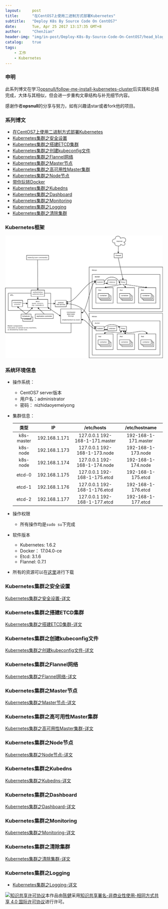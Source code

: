 ```yaml
---
layout:     post
title:      "在CentOS7上使用二进制方式部署Kubernetes"
subtitle:   "Deploy K8s By Source Code On CentOS7"
date:       Tue, Apr 25 2017 13:17:35 GMT+8
author:     "ChenJian"
header-img: "img/in-post/Deploy-K8s-By-Source-Code-On-CentOS7/head_blog.jpg"
catalog:    true
tags:
    - 工作
    - Kubernetes
---
```


### 申明

此系列博文在学习[opsnull/follow-me-install-kubernetes-cluster](https://github.com/opsnull/follow-me-install-kubernetes-cluster)后实践和总结完成，大体与其相似，但会进一步重构文章结构与补充细节内容。

感谢作者**opsnull**的分享与努力，如有兴趣请star或者fork他的项目。


### 系列博文

- [在CentOS7上使用二进制方式部署Kubernetes](https://o-my-chenjian.com/2017/04/25/Deploy-K8s-By-Source-Code-On-CentOS7/)
- [Kubernetes集群之安全设置](https://o-my-chenjian.com/2017/04/25/Security-Settings-Of-K8s/)
- [Kubernetes集群之搭建ETCD集群](https://o-my-chenjian.com/2017/04/08/Deploy-Etcd-Cluster/)
- [Kubernetes集群之创建kubeconfig文件](https://o-my-chenjian.com/2017/04/26/Create-The-File-Of-Kubeconfig-For-K8s/)
- [Kubernetes集群之Flannel网络](https://o-my-chenjian.com/2017/05/11/Deploy-Pod-Network-Of-Flannel/)
- [Kubernetes集群之Master节点](https://o-my-chenjian.com/2017/04/26/Deploy-Master-Of-K8s/)
- [Kubernetes集群之高可用性Master集群](https://o-my-chenjian.com/2017/05/20/Deploy-HA-Master-Clusters-Of-K8s/)
- [Kubernetes集群之Node节点](https://o-my-chenjian.com/2017/04/26/Deploy-Node-Of-K8s/)
- [带你玩转Docker](https://o-my-chenjian.com/2016/07/04/Easy-With-Docker/)
- [Kubernetes集群之Kubedns](https://o-my-chenjian.com/2017/04/26/Deploy-Kubedns-Of-K8s/)
- [Kubernetes集群之Dashboard](https://o-my-chenjian.com/2017/04/08/Deploy-Dashboard-With-K8s/)
- [Kubernetes集群之Monitoring](https://o-my-chenjian.com/2017/04/08/Deploy-Monitoring-With-K8s/)
- [Kubernetes集群之Logging](https://o-my-chenjian.com/2017/04/08/Deploy-Logging-With-K8s/)
- [Kubernetes集群之清除集群](https://o-my-chenjian.com/2017/05/11/Clear-The-Cluster-Of-K8s/)

### Kubernetes框架

![Kubernetes框架](/img/in-post/Deploy-K8s-By-Source-Code-On-CentOS7/k8s.jpg)


### 系统环境信息

- 操作系统： 
	- CentOS7 server版本
	- 用户名：administrator
	- 密码： nizhidaoyemeiyong
- 集群信息：

	|  类型  |     IP       | /etc/hosts | /etc/hostname|
	|:-----:|:------------:|:----------:|:-----:|
	| k8s-master | 192.168.1.171|127.0.0.1   192-168-1-171.master|192-168-1-171.master|
	| k8s-node | 192.168.1.173|127.0.0.1   192-168-1-173.node|192-168-1-173.node|
	| k8s-node | 192.168.1.174|127.0.0.1   192-168-1-174.node |192-168-1-174.node|
	| etcd-0 | 192.168.1.175|127.0.0.1   192-168-1-175.etcd|192-168-1-175.etcd|
	| etcd-1 | 192.168.1.176|127.0.0.1   192-168-1-176.etcd|192-168-1-176.etcd|
	| etcd-2 | 192.168.1.177|127.0.0.1   192-168-1-177.etcd|192-168-1-177.etcd|
- 操作权限
	- 所有操作均是`sudo su`下完成
- 软件版本
	- Kubernetes: 1.6.2
	- Docker： 17.04.0-ce
	- Etcd: 3.1.6
	- Flannel: 0.7.1
- 所有的资源可以在[这里](https://pan.baidu.com/s/1pLhmqzL)进行下载

### Kubernetes集群之安全设置

[Kubernetes集群之安全设置-详文](https://o-my-chenjian.com/2017/04/25/Security-Settings-Of-K8s/)
	
### Kubernetes集群之搭建ETCD集群

[Kubernetes集群之搭建ETCD集群-详文](https://o-my-chenjian.com/2017/04/08/Deploy-Etcd-Cluster/)

### Kubernetes集群之创建kubeconfig文件

[Kubernetes集群之创建kubeconfig文件-详文](https://o-my-chenjian.com/2017/04/26/Create-The-File-Of-Kubeconfig-For-K8s/)

### Kubernetes集群之Flannel网络

[Kubernetes集群之Flannel网络-详文](https://o-my-chenjian.com/2017/05/11/Deploy-Pod-Network-Of-Flannel/)

### Kubernetes集群之Master节点

[Kubernetes集群之Master节点-详文](https://o-my-chenjian.com/2017/04/26/Deploy-Master-Of-K8s/)

### Kubernetes集群之高可用性Master集群

[Kubernetes集群之高可用性Master集群-详文](https://o-my-chenjian.com/2017/05/20/Deploy-HA-Master-Clusters-Of-K8s/)

### Kubernetes集群之Node节点

[Kubernetes集群之Node节点-详文](https://o-my-chenjian.com/2017/04/26/Deploy-Node-Of-K8s/)

### Kubernetes集群之Kubedns

[Kubernetes集群之Kubedns-详文](https://o-my-chenjian.com/2017/04/26/Deploy-Kubedns-Of-K8s/)

### Kubernetes集群之Dashboard

[Kubernetes集群之Dashboard-详文](https://o-my-chenjian.com/2017/04/08/Deploy-Dashboard-With-K8s/)


### Kubernetes集群之Monitoring

[Kubernetes集群之Monitoring-详文](https://o-my-chenjian.com/2017/04/08/Deploy-Monitoring-With-K8s/)

### Kubernetes集群之清除集群

[Kubernetes集群之清除集群-详文](https://o-my-chenjian.com/2017/05/11/Clear-The-Cluster-Of-K8s/)

### Kubernetes集群之Logging

- [Kubernetes集群之Logging-详文](https://o-my-chenjian.com/2017/04/08/Deploy-Logging-With-K8s/)


<a rel="license" href="http://creativecommons.org/licenses/by-nc-sa/4.0/"><img alt="知识共享许可协议" style="border-width:0" src="https://i.creativecommons.org/l/by-nc-sa/4.0/88x31.png" /></a>本作品由<a xmlns:cc="http://creativecommons.org/ns#" href="https://o-my-chenjian.com/2017/04/25/Deploy-K8s-By-Source-Code-On-CentOS7/" property="cc:attributionName" rel="cc:attributionURL">陈健</a>采用<a rel="license" href="http://creativecommons.org/licenses/by-nc-sa/4.0/">知识共享署名-非商业性使用-相同方式共享 4.0 国际许可协议</a>进行许可。





